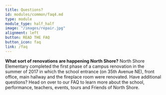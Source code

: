 ```yaml
---
title: Questions?
id: modules/common/faq4.md
type: module
module_type: half_half
image: "/images/repair.jpg"
alignment: left
button: READ THE FAQ
button_icon: faq
link: /faq
---
```

<p><strong>What sort of renovations are happening North Shore?</strong> North Shore Elementary completed the first phase of a campus renovation in the summer of 2017 in which the school entrance (on 35th Avenue NE), front office, main hallway and the fireplace room were renovated. Have additional questions? Head on over to our FAQ to learn more about the school, performance, teachers, events, tours and Friends of North Shore.</p>